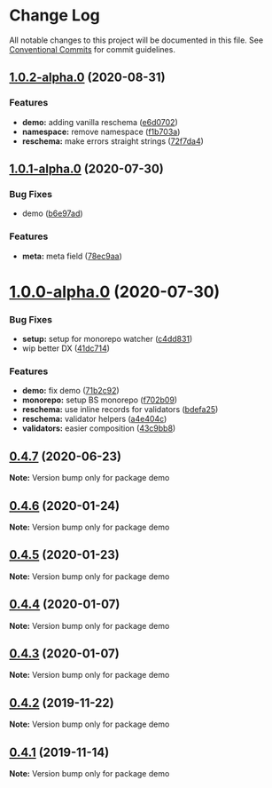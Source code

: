 # Change Log

All notable changes to this project will be documented in this file.
See [Conventional Commits](https://conventionalcommits.org) for commit guidelines.

## [1.0.2-alpha.0](https://github.com/Astrocoders/reform/compare/demo@1.0.1-alpha.0...demo@1.0.2-alpha.0) (2020-08-31)


### Features

* **demo:** adding vanilla reschema ([e6d0702](https://github.com/Astrocoders/reform/commit/e6d07028c03130e5ba8f713505aae2b3640c6c84))
* **namespace:** remove namespace ([f1b703a](https://github.com/Astrocoders/reform/commit/f1b703aa09d0e5b903898c575aed00e83ba9275e))
* **reschema:** make errors straight strings ([72f7da4](https://github.com/Astrocoders/reform/commit/72f7da4133cf68492f8357b750814e0b4ab95807))





## [1.0.1-alpha.0](https://github.com/Astrocoders/reform/compare/demo@1.0.0-alpha.0...demo@1.0.1-alpha.0) (2020-07-30)


### Bug Fixes

* demo ([b6e97ad](https://github.com/Astrocoders/reform/commit/b6e97adc13f44ab2fa084abc14ffbe1f6882d4a8))


### Features

* **meta:** meta field ([78ec9aa](https://github.com/Astrocoders/reform/commit/78ec9aa68f0f07246e2e3863dd6efd95b7b60c88))





# [1.0.0-alpha.0](https://github.com/Astrocoders/reform/compare/demo@0.4.7...demo@1.0.0-alpha.0) (2020-07-30)


### Bug Fixes

* **setup:** setup for monorepo watcher ([c4dd831](https://github.com/Astrocoders/reform/commit/c4dd8315574a1d74e90b930cb10c1b01a9ef4d38))
* wip better DX ([41dc714](https://github.com/Astrocoders/reform/commit/41dc714c562cfa93985697565f109cc4e4cf2f94))


### Features

* **demo:** fix demo ([71b2c92](https://github.com/Astrocoders/reform/commit/71b2c92cf0bfcc091adc2a96bf19184baaa9af90))
* **monorepo:** setup BS monorepo ([f702b09](https://github.com/Astrocoders/reform/commit/f702b0934f772c77ccd6e0eb01d98bdb5fc46c1e))
* **reschema:** use inline records for validators ([bdefa25](https://github.com/Astrocoders/reform/commit/bdefa25041429264f733bbdf8eb2ee7bc96884a5))
* **reschema:** validator helpers ([a4e404c](https://github.com/Astrocoders/reform/commit/a4e404c77637c3b7e13a702186f21d68c6b1419f))
* **validators:** easier composition ([43c9bb8](https://github.com/Astrocoders/reform/commit/43c9bb8c8bacc7497d91ac43d948bcf69a5a0edf))





## [0.4.7](https://github.com/Astrocoders/reform/compare/demo@0.4.6...demo@0.4.7) (2020-06-23)

**Note:** Version bump only for package demo





## [0.4.6](https://github.com/Astrocoders/reform/compare/demo@0.4.5...demo@0.4.6) (2020-01-24)

**Note:** Version bump only for package demo





## [0.4.5](https://github.com/Astrocoders/reform/compare/demo@0.4.4...demo@0.4.5) (2020-01-23)

**Note:** Version bump only for package demo





## [0.4.4](https://github.com/Astrocoders/reform/compare/demo@0.4.3...demo@0.4.4) (2020-01-07)

**Note:** Version bump only for package demo





## [0.4.3](https://github.com/Astrocoders/reform/compare/demo@0.4.2...demo@0.4.3) (2020-01-07)

**Note:** Version bump only for package demo





## [0.4.2](https://github.com/Astrocoders/reform/compare/demo@0.4.1...demo@0.4.2) (2019-11-22)

**Note:** Version bump only for package demo





## [0.4.1](https://github.com/Astrocoders/reform/compare/demo@0.4.0...demo@0.4.1) (2019-11-14)

**Note:** Version bump only for package demo
